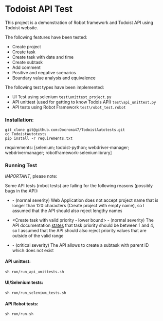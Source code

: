 # Todoist API Test
This project is a demonstration of Robot framework and Todoist API using Todoist website.

The following features have been tested:
* Create project
* Create task
* Create task with date and time
* Create subtask
* Add comment
* Positive and negative scenarios
* Boundary value analysis and equivalence

The following test types have been implemented:
- UI Test using selenium  ```test\unittest_project.py```
- API unittest (used for getting to know Todois API) ```test\api_unittest.py```
- API tests using Robot Framework ```test\robot_test.robot```


### Installation:
```
git clone git@github.com:Docroma47/TodoistAutotests.git
cd TodoistAutotests
pip install -r requirements.txt
``` 

requirements: [selenium; todoist-python; webdriver-manager; webdrivermanager; robotframework-seleniumlibrary]

### Running Test

*IMPORTANT*, please note: 

Some API tests (robot tests) are failing for the following reasons (possibly bugs in the API):

* <Create project with invalid parent id> - (normal severity) Web Application does not accept project name that 
  is longer than 120 characters (Create project with empty name), so I assumed that the API should also reject lengthy names

* <Create task with valid priority - lower bound> - (normal severity) The API documentation 
[states](https://developer.todoist.com/sync/v8/#add-an-item) that task priority should be between 1 and 4,
so I assumed that the API should also reject priority values that are outside of the valid range
* <Create project with invalid parent id> - (critical severity) The API allows to create a subtask with parent ID which does not exist

#### API unittest: 
``` sh run/run_api_unittests.sh ```
#### UI/Selenium tests: 
``` sh run/run_selenium_tests.sh ```
#### API Robot tests: 
``` sh run/run.sh ```
